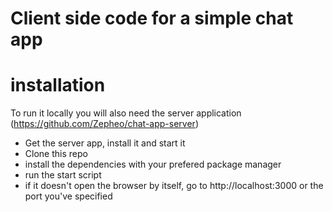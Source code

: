 # Client side code for a simple chat app

# installation
To run it locally you will also need the server application (https://github.com/Zepheo/chat-app-server)
  - Get the server app, install it and start it
  - Clone this repo
  - install the dependencies with your prefered package manager
  - run the start script
  - if it doesn't open the browser by itself, go to http://localhost:3000 or the port you've specified